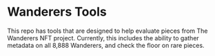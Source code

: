 # Wanderers Tools
This repo has tools that are designed to help evaluate pieces from The Wanderers NFT project. Currently, this includes the ability to gather metadata on all 8,888 Wanderers, and check the floor on rare pieces. 
